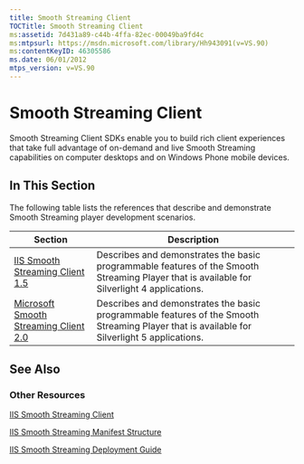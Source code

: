 ```yaml
---
title: Smooth Streaming Client
TOCTitle: Smooth Streaming Client
ms:assetid: 7d431a89-c44b-4ffa-82ec-00049ba9fd4c
ms:mtpsurl: https://msdn.microsoft.com/library/Hh943091(v=VS.90)
ms:contentKeyID: 46305586
ms.date: 06/01/2012
mtps_version: v=VS.90
---
```


# Smooth Streaming Client

Smooth Streaming Client SDKs enable you to build rich client experiences that take full advantage of on-demand and live Smooth Streaming capabilities on computer desktops and on Windows Phone mobile devices.

## In This Section

The following table lists the references that describe and demonstrate Smooth Streaming player development scenarios.

|Section|Description|
|--- |--- |
|[IIS Smooth Streaming Client 1.5](microsoft-smooth-streaming-client-2-0.md)|Describes and demonstrates the basic programmable features of the Smooth Streaming Player that is available for Silverlight 4 applications.|
|[Microsoft Smooth Streaming Client 2.0](https://go.microsoft.com/fwlink/?linkid=247635)|Describes and demonstrates the basic programmable features of the Smooth Streaming Player that is available for Silverlight 5 applications.|

## See Also

### Other Resources

[IIS Smooth Streaming Client](https://go.microsoft.com/fwlink/?linkid=247904)

[IIS Smooth Streaming Manifest Structure](https://go.microsoft.com/fwlink/?linkid=247633)

[IIS Smooth Streaming Deployment Guide](https://go.microsoft.com/fwlink/?linkid=181836)
